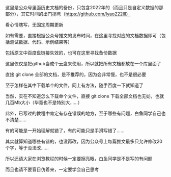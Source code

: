 这里是公众号里面历史文档的备份，只包含2022年的（而且只是自定义数据的那部分），其它时间的出门拐弯（https://github.com/lyao222lll）

看心情瞎写，无固定周期更新

如有需要，直接根据公众号推文的发布时间，在这里寻找对应的文档数据即可（包括测试数据、代码、示例结果等）

包括原文中百度盘链接失效的，也可在这里寻找备份数据

这里仅仅是把github当成个云盘来使用，所以就把所有文档都放在一个库里面了

直接 git clone 全部的文档，是不推荐的，因为会非常慢，也不是很必要

至于怎样在其中下载单个的文件，网上有方法，随手百度一下就知道了

当然，实在不知道怎么下载单个文件，直接 git clone 下载全部文档也无妨，也就几百Mb大小（毕竟也不是特别大......）

此外，已写过的教程中肯定有存在错误的地方，至于哪些有问题，白鱼同学自己也不清楚......

有的可能是一开始理解就错了，有的可能只是手滑写错了......

其实就算知道哪些有错的，也没再改，因为公众号上每篇推文最多只允许修改20个字，等于没法改......

所以还请大家在浏览教程的时候一定要擦亮眼，白鱼同学是不是写的有问题

而且也请不要盲目仿着来，一定要学会自己思考
